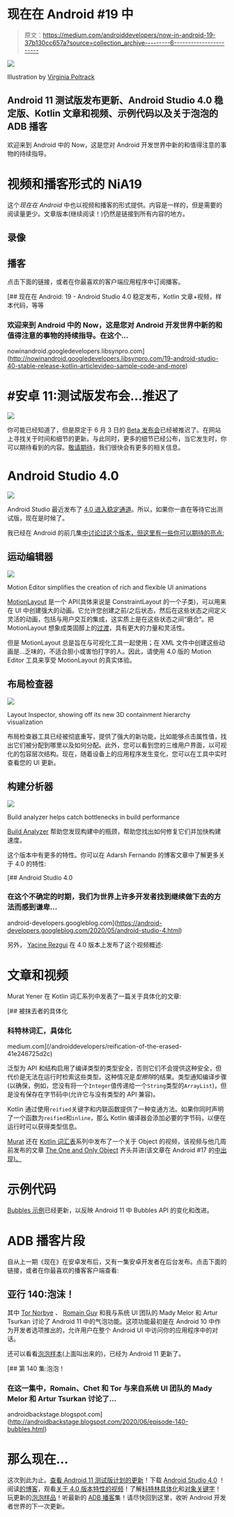 # 现在在 Android #19 中

> 原文：<https://medium.com/androiddevelopers/now-in-android-19-37b130cc657a?source=collection_archive---------6----------------------->

![](img/449968fdda917450d2b60e98f9490826.png)

Illustration by [Virginia Poltrack](https://twitter.com/VPoltrack)

## Android 11 测试版发布更新、Android Studio 4.0 稳定版、Kotlin 文章和视频、示例代码以及关于泡泡的 ADB 播客

欢迎来到 Android 中的 Now，这是您对 Android 开发世界中新的和值得注意的事物的持续指导。

# 视频和播客形式的 NiA19

这个*现在在 Android* 中也以视频和播客的形式提供。内容是一样的，但是需要的阅读量更少。文章版本(继续阅读！)仍然是链接到所有内容的地方。

## 录像

## 播客

点击下面的链接，或者在你最喜欢的客户端应用程序中订阅播客。

[](http://nowinandroid.googledevelopers.libsynpro.com/19-android-studio-40-stable-release-kotlin-articlevideo-sample-code-and-more) [## 现在在 Android: 19 - Android Studio 4.0 稳定发布，Kotlin 文章+视频，样本代码，等等

### 欢迎来到 Android 中的 Now，这是您对 Android 开发世界中新的和值得注意的事物的持续指导。在这个…

nowinandroid.googledevelopers.libsynpro.com](http://nowinandroid.googledevelopers.libsynpro.com/19-android-studio-40-stable-release-kotlin-articlevideo-sample-code-and-more) 

# #安卓 11:测试版发布会…推迟了

![](img/b725e627594a043636bde00962d97b56.png)

你可能已经知道了，但是原定于 6 月 3 日的 [Beta 发布会](https://developer.android.com/android11)已经被推迟了。在网站上寻找关于时间和细节的更新。与此同时，更多的细节已经公布，当它发生时，你可以期待看到的内容。[敬请期待](https://developer.android.com/android11)，我们很快会有更多的相关信息。

# Android Studio 4.0

![](img/70c0da3b107f55e7f70bd2db304e552e.png)

Android Studio 最近发布了 [4.0 进入稳定通道](http://d.android.com/studio)。所以，如果你一直在等待它出测试版，现在是时候了。

我已经在 Android 的前几集[中讨论过这个版本，但这里有一些你可以期待的亮点:](https://medium.com/androiddevelopers/tagged/now-in-android)

## 运动编辑器

![](img/a10c4303bb7107d27d3b5b2f4d287a08.png)

Motion Editor simplifies the creation of rich and flexible UI animations

[MotionLayout](https://developer.android.com/training/constraint-layout/motionlayout) 是一个 API(具体来说是 ConstraintLayout 的一个子类)，可以用来在 UI 中创建强大的动画。它允许您创建之前/之后状态，然后在这些状态之间定义灵活的动画，包括与用户交互的集成，这实质上是在这些状态之间“磨合”。把 MotionLayout 想象成类固醇上的[过渡](https://developer.android.com/training/transitions)，具有更大的力量和灵活性。

但是 MotionLayout 总是旨在与可视化工具一起使用；在 XML 文件中创建这些动画是…乏味的，不适合胆小或害怕打字的人。因此，请使用 4.0 版的 Motion Editor 工具来享受 MotionLayout 的真实体验。

## 布局检查器

![](img/61c56a438f0743252ad2eba450826b14.png)

Layout Inspector, showing off its new 3D containment hierarchy visualization

布局检查器工具已经被彻底重写，提供了强大的新功能，比如能够点击属性值，找出它们被分配到哪里以及如何分配。此外，您可以看到您的三维用户界面，以可视化的包容层次结构。现在，随着设备上的应用程序发生变化，您可以在工具中实时查看您的 UI 更新。

## 构建分析器

![](img/bece5dbce909c5d93d41b8d5bacd1df3.png)

Build analyzer helps catch bottlenecks in build performance

[Build Analyzer](https://developer.android.com/studio/build/build-analyzer) 帮助您发现构建中的瓶颈，帮助您找出如何修复它们并加快构建速度。

这个版本中有更多的特性。你可以在 Adarsh Fernando 的博客文章中了解更多关于 4.0 的特性:

[](https://android-developers.googleblog.com/2020/05/android-studio-4.html) [## Android Studio 4.0

### 在这个不确定的时期，我们为世界上许多开发者找到继续做下去的方法而感到谦卑…

android-developers.googleblog.com](https://android-developers.googleblog.com/2020/05/android-studio-4.html) 

另外， [Yacine Rezgui](https://medium.com/u/f51b24785c0d?source=post_page-----37b130cc657a--------------------------------) 在 4.0 版本上发布了这个视频概述:

# 文章和视频

Murat Yener 在 Kotlin 词汇系列中发表了一篇关于具体化的文章:

[](/androiddevelopers/reification-of-the-erased-41e246725d2c) [## 被抹去者的具体化

### 科特林词汇，具体化

medium.com](/androiddevelopers/reification-of-the-erased-41e246725d2c) 

泛型为 API 和结构启用了编译类型的类型安全，否则它们不会提供这种安全，但代价是无法在运行时检索这些类型。这种情况是*型擦除*的结果。类型通知编译步骤(以确保，例如，您没有将一个`Integer`值传递给一个`String`类型的`ArrayList`)，但是没有保存在字节码中(允许它与没有类型的 API 兼容)。

Kotlin 通过使用`reified`关键字和内联函数提供了一种变通方法。如果你同时声明了一个函数为`reified`和`inline`，那么 Kotlin 编译器会添加必要的字节码，以便在运行时可以获得类型信息。

[Murat](https://medium.com/u/e947fef0dfe0?source=post_page-----37b130cc657a--------------------------------) 还在 [Kotlin 词汇表](https://www.youtube.com/watch?v=OyIRuxjBORY&list=PLWz5rJ2EKKc_T0fSZc9obnmnWcjvmJdw_)系列中发布了一个关于 Object 的视频，该视频与他几周前发布的文章 [The One and Only Object](/androiddevelopers/the-one-and-only-object-5dfd2cf7ab9b) 齐头并进(该文章在 Android #17 的[中出现)。](/androiddevelopers/now-in-android-17-9d73f7bed7f)

# 示例代码

[Bubbles 示例](https://github.com/android/user-interface-samples/tree/master/People)已经更新，以反映 Android 11 中 Bubbles API 的变化和改进。

# ADB 播客片段

自从上一期《现在》在安卓发布后，又有一集安卓开发者在后台发布。点击下面的链接，或者在你最喜欢的播客客户端查看:

## 亚行 140:泡沫！

其中 [Tor Norbye](https://medium.com/u/8251a5f98c9d?source=post_page-----37b130cc657a--------------------------------) 、 [Romain Guy](https://medium.com/u/c967b7e51f8b?source=post_page-----37b130cc657a--------------------------------) 和我与系统 UI 团队的 Mady Melor 和 Artur Tsurkan 讨论了 Android 11 中的气泡功能。这项功能最初是在 Android 10 中作为开发者选项推出的，允许用户在整个 Android UI 中访问你的应用程序中的对话。

还可以看看[泡泡样本](https://github.com/android/user-interface-samples/tree/master/People)(上面叫出来的)，已经为 Android 11 更新了。

[](http://androidbackstage.blogspot.com/2020/06/episode-140-bubbles.html) [## 第 140 集:泡泡！

### 在这一集中，Romain、Chet 和 Tor 与来自系统 UI 团队的 Mady Melor 和 Artur Tsurkan 讨论了…

androidbackstage.blogspot.com](http://androidbackstage.blogspot.com/2020/06/episode-140-bubbles.html) 

# 那么现在…

这次到此为止。[查看 Android 11 测试版计划的更新](https://developer.android.com/android11)！下载 [Android Studio 4.0](https://developer.android.com/studio) ！阅读[的博客](https://android-developers.googleblog.com/2020/05/android-studio-4.html)，观看[关于 4.0 版本特性的视频](https://youtu.be/f1fHPqAYj5I)！了解[科特林具体化](/androiddevelopers/reification-of-the-erased-41e246725d2c)和[对象关键字](https://www.youtube.com/watch?v=KUk6k865Vgg)！玩更新的[泡泡样品](https://github.com/android/user-interface-samples/tree/master/People)！听最新的 [ADB 播客](http://androidbackstage.blogspot.com/)集！请尽快回到这里，收听 Android 开发者世界的下一次更新。